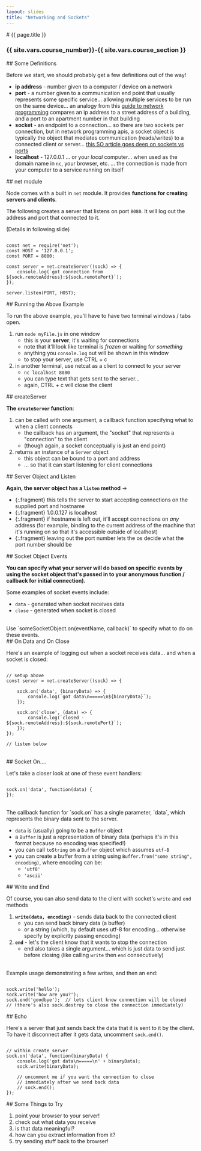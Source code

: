 ```yaml
---
layout: slides
title: "Networking and Sockets"
---
```

<section markdown="block" class="intro-slide">
# {{ page.title }}

### {{ site.vars.course_number}}-{{ site.vars.course_section }}

<p><small></small></p>
</section>

<section markdown="block">
## Some Definitions

Before we start, we should probably get a few definitions out of the way!

* __ip address__ - number given to a computer / device on a network
* __port__ - a number given to a communication end point that usually represents some specific service... allowing multiple services to be run on the same device... an analogy from this [guide to network programming](http://beej.us/guide/bgnet/output/html/singlepage/bgnet.html) compares an ip address to a street address of a building, and a port to an apartment number in that building
* __socket__ - an endpoint to a connection... so there are two sockets per connection, but in network programming apis, a socket object is typically the object that mediates communication (reads/writes) to a connected client or server... [this SO article goes deep on sockets vs ports](http://stackoverflow.com/questions/152457/what-is-the-difference-between-a-port-and-a-socket)
* __localhost__ - 127.0.0.1 ... or your _local_ computer... when used as the domain name in `nc`, your browser, etc. ... the connection is made from your computer to a service running on itself

</section>
<section markdown="block">
## net module

Node comes with a built in `net` module. It provides __functions for creating servers and clients__.

The following creates a server that listens on port `8080`. It will log out the address and port that connected to it.

(Details in following slide)

<pre><code data-trim contenteditable>
const net = require('net');
const HOST = '127.0.0.1';
const PORT = 8080;

const server = net.createServer((sock) => {
    console.log(`got connection from ${sock.remoteAddress}:${sock.remotePort}`);
});

server.listen(PORT, HOST);
</code></pre>

</section>

<section markdown="block">
## Running the Above Example

To run the above example, you'll have to have two terminal windows / tabs open.

1. run `node myFile.js` in one window
    * this is your __server__, it's waiting for connections
    * note that it'll look like terminal is _frozen_ or waiting for _something_
    * anything you `console.log` out will be shown in this window
    * to stop your server, use CTRL + c
2. in another terminal, use netcat as a client to connect to your server
    * `nc localhost 8080`
    * you can type text that gets sent to the server...
    * again, CTRL + c will close the client

</section>

<section markdown="block">
## createServer

__The `createServer` function__:

1. can be called with one argument, a callback function specifying what to when a client connects
    * the callback has an argument, the "socket" that represents a "connection" to the client 
    * (though again, a socket conceptually is just an end point)
2. returns an instance of a `Server` object
    * this object can be bound to a port and address
    * ... so that it can start listening for client connections

</section>

<section markdown="block">
## Server Object and Listen

__Again, the server object has a `listen` method__ &rarr;

* {:.fragment} this tells the server to start accepting connections on the supplied port and hostname
* {:.fragment} 1.0.0.127 is localhost
* {:.fragment} if hostname is left out, it'll accept connections on _any_ address (for example, binding to the current address of the machine that it's running on so that it's accessible outside of localhost)
* {:.fragment} leaving out the port number lets the os decide what the port number should be

</section>

<section markdown="block">
## Socket Object Events

__You can specify what your server will do based on specific events by using the socket object that's passed in to your anonymous function / callback for initial connection).__ 

Some examples of socket events include:

* `data` - generated when socket receives data
* `close` - generated when socket is closed

<br>
Use `someSocketObject.on(eventName, callback)` to specify what to do on these events.
</section>


<section markdown="block">
## On Data and On Close

Here's an example of logging out when a socket receives data... and when a socket is closed:

<pre><code data-trim contenteditable>
// setup above
const server = net.createServer((sock) => {

    sock.on('data', (binaryData) => {
        console.log(`got data\n=====\n${binaryData}`);
    });

    sock.on('close', (data) => {
        console.log(`closed - ${sock.remoteAddress}:${sock.remotePort}`);
    });
});

// listen below
</code></pre>

<br>
</section>


<section markdown="block">
## Socket On....

Let's take a closer look at one of these event handlers:

<pre><code data-trim contenteditable>
sock.on('data', function(data) {
});
</code></pre>

<br>
The callback function for `sock.on` has a single parameter, `data`, which represents the binary data sent to the server.

* `data` is (usually) going to be a `Buffer` object 
* a `Buffer` is just a representation of binary data (perhaps it's in this format because no encoding was specified!)
* you can call `toString` on a `Buffer` object which assumes `utf-8`
* you can create a buffer from a string using `Buffer.from("some string", encoding)`, where encoding can be:
    * `'utf8'`
    * `'ascii'`
</section>

<section markdown="block">
## Write and End

Of course, you can also send data to the client with socket's `write` and `end` methods

1. __`write(data, encoding)`__ - sends data back to the connected client
    * you can send back binary data (a buffer)
    * or a string (which, by default uses utf-8 for encoding... otherwise specify by explicitly passing encoding)
2. __`end`__ - let's the client know that it wants to stop the connection
    * end also takes a single argument... which is just data to send just before closing  (like calling `write` then `end` consecutively)

<br>
Example usage demonstrating a few writes, and then an end:
<pre><code data-trim contenteditable>
sock.write('hello'); 
sock.write('how are you?'); 
sock.end('goodbye');  // lets client know connection will be closed 
// (there's also sock.destroy to close the connection immediately)
</code></pre>

</section>

<section markdown="block">
## Echo

Here's a server that just sends back the data that it is sent to it by the client. To have it disconnect after it gets data, uncomment `sock.end()`.

<pre><code data-trim contenteditable>
// within create server
sock.on('data', function(binaryData) {
    console.log('got data\n=====\n' + binaryData); 
    sock.write(binaryData);

    // uncomment me if you want the connection to close
    // immediately after we send back data
    // sock.end();
});
</code></pre>
</section>

<section markdown="block">
## Some Things to Try

1. point your browser to your server!
2. check out what data you receive
3. is that data meaningful?
4. how can you extract information from it?
5. try sending stuff back to the browser!

</section>

